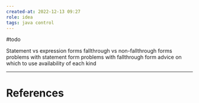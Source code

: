 ```yaml
---
created-at: 2022-12-13 09:27
role: idea
tags: java control
---
```


#todo 

Statement vs expression forms
fallthrough vs non-fallthrough forms
problems with statement form
problems with fallthrough form
advice on which to use
availability of each kind

---
# References
